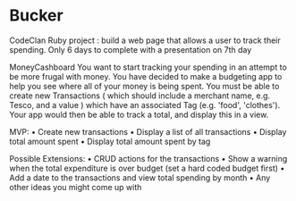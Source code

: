 # Bucker
CodeClan Ruby project : build a web page that allows a user to track their spending. Only 6 days to complete with a presentation on 7th day


MoneyCashboard
You want to start tracking your spending in an attempt to be more frugal with money. You have decided to make a budgeting app to help you see where all of your money is being spent.
You must be able to create new Transactions ( which should include a merchant name, e.g. Tesco, and a value ) which have an associated Tag (e.g. 'food', 'clothes'). Your app would then be able to track a total, and display this in a view.

MVP:
	•	Create new transactions
	•	Display a list of all transactions
	•	Display total amount spent
	•	Display total amount spent by tag

Possible Extensions:
	•	CRUD actions for the transactions
	•	Show a warning when the total expenditure is over budget (set a hard coded budget first)
	•	Add a date to the transactions and view total spending by month
	•	Any other ideas you might come up with


